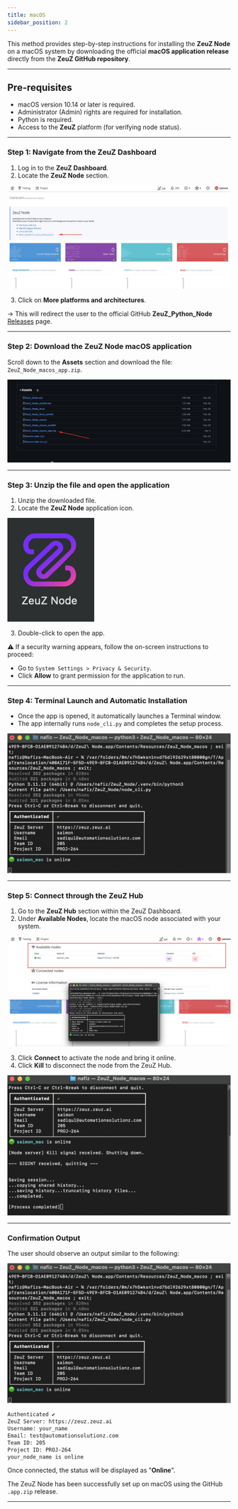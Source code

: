 ```yaml
---
title: macOS
sidebar_position: 2
---
```


This method provides step-by-step instructions for installing the **ZeuZ Node** on a macOS system by downloading the official **macOS application release** directly from the **ZeuZ GitHub repository**.

---

## Pre-requisites
- macOS version 10.14 or later is required.
- Administrator (Admin) rights are required for installation.
- Python is required.
- Access to the **ZeuZ** platform (for verifying node status).

---

### Step 1: Navigate from the ZeuZ Dashboard
1. Log in to the **ZeuZ Dashboard**.
2. Locate the **ZeuZ Node** section.

![](/img/zeuz-node/install-macos/H.png)

3. Click on **More platforms and architectures**.

→ This will redirect the user to the official GitHub **ZeuZ_Python_Node** [Releases](https://github.com/AutomationSolutionz/Zeuz_Python_Node/releases) page.

---

### Step 2: Download the ZeuZ Node macOS application
Scroll down to the **Assets** section and download the file:  
`ZeuZ_Node_macos_app.zip`.

![](/img/zeuz-node/install-macos/C.png)

---

### Step 3: Unzip the file and open the application
1. Unzip the downloaded file.
2. Locate the **ZeuZ Node** application icon.

![](/img/zeuz-node/install-macos/D.png)

3. Double-click to open the app.

⚠️ If a security warning appears, follow the on-screen instructions to proceed:
- Go to `System Settings > Privacy & Security`.
- Click **Allow** to grant permission for the application to run.

---

### Step 4: Terminal Launch and Automatic Installation
- Once the app is opened, it automatically launches a Terminal window.
- The app internally runs `node_cli.py` and completes the setup process.

![](/img/zeuz-node/install-macos/E.png)

---

### Step 5: Connect through the ZeuZ Hub
1. Go to the **ZeuZ Hub** section within the ZeuZ Dashboard.
2. Under **Available Nodes**, locate the macOS node associated with your system.

![](/img/zeuz-node/install-macos/F.png)

3. Click **Connect** to activate the node and bring it online.
4. Click **Kill** to disconnect the node from the ZeuZ Hub.

![](/img/zeuz-node/install-macos/G.png)

---

### Confirmation Output
The user should observe an output similar to the following:

![](/img/zeuz-node/install-macos/E.png)

```text
Authenticated ✔
ZeuZ Server: https://zeuz.zeuz.ai
Username: your_name
Email: test@automationsolutionz.com
Team ID: 205
Project ID: PROJ-264
your_node_name is online
```

Once connected, the status will be displayed as "**Online**".

The ZeuZ Node has been successfully set up on macOS using the GitHub `.app.zip` release.

---
